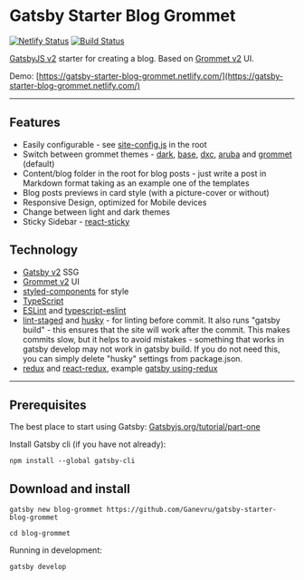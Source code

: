 # Gatsby Starter Blog Grommet

[![Netlify Status](https://api.netlify.com/api/v1/badges/43404826-099b-417a-b840-e731760dea4f/deploy-status)](https://app.netlify.com/sites/gatsby-starter-blog-grommet/deploys) [![Build Status](https://travis-ci.com/Ganevru/gatsby-starter-blog-grommet.svg?branch=master)](https://travis-ci.com/Ganevru/gatsby-starter-blog-grommet)

[GatsbyJS v2](https://www.gatsbyjs.org/) starter for creating a blog. Based on [Grommet v2](https://v2.grommet.io/) UI.

Demo: [https://gatsby-starter-blog-grommet.netlify.com/](https://gatsby-starter-blog-grommet.netlify.com/)

---

## Features

- Easily configurable - see [site-config.js](https://github.com/Ganevru/gatsby-starter-blog-grommet/blob/master/site-config.js) in the root
- Switch between grommet themes - [dark](https://github.com/grommet/grommet/blob/master/src/js/themes/dark.js), [base](https://github.com/grommet/grommet/blob/master/src/js/themes/base.js), [dxc](https://github.com/grommet/grommet-theme-dxc), [aruba](https://github.com/grommet/grommet-theme-aruba) and [grommet](https://github.com/grommet/grommet/blob/master/src/js/themes/grommet.js) (default)
- Content/blog folder in the root for blog posts - just write a post in Markdown format taking as an example one of the templates
- Blog posts previews in card style (with a picture-cover or without)
- Responsive Design, optimized for Mobile devices
- Change between light and dark themes
- Sticky Sidebar - [react-sticky](https://github.com/captivationsoftware/react-sticky)

## Technology

- [Gatsby v2](https://www.gatsbyjs.org/) SSG
- [Grommet v2](https://v2.grommet.io/) UI
- [styled-components](https://www.styled-components.com) for style
- [TypeScript](https://typescriptlang.org)
- [ESLint](https://eslint.org/) and [typescript-eslint](https://github.com/typescript-eslint/typescript-eslint)
- [lint-staged](https://github.com/okonet/lint-staged) and [husky](https://github.com/typicode/husky) - for linting before commit. It also runs "gatsby build" - this ensures that the site will work after the commit. This makes commits slow, but it helps to avoid mistakes - something that works in gatsby develop may not work in gatsby build. If you do not need this, you can simply delete "husky" settings from package.json.
- [redux](https://redux.js.org/) and [react-redux](https://react-redux.js.org/), example [gatsby using-redux](https://github.com/gatsbyjs/gatsby/tree/master/examples/using-redux)

---

## Prerequisites

The best place to start using Gatsby: [Gatsbyjs.org/tutorial/part-one](https://www.gatsbyjs.org/tutorial/part-one)

Install Gatsby cli (if you have not already):

```text
npm install --global gatsby-cli
```

## Download and install

```text
gatsby new blog-grommet https://github.com/Ganevru/gatsby-starter-blog-grommet
```

```text
cd blog-grommet
```

Running in development:

```text
gatsby develop
```
